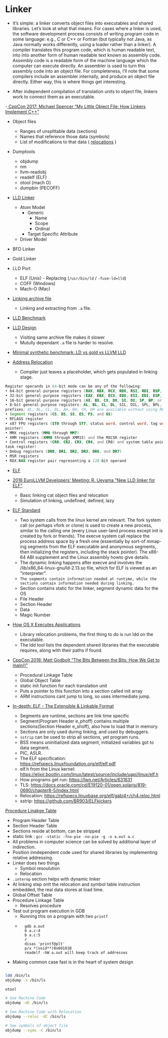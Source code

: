 # Linker

- It’s simple: a linker converts object files into executables and shared libraries. Let’s look at what that means. For cases where a linker is used, the software development process consists of writing program code in some language: e.g., C or C++ or Fortran (but typically not Java, as Java normally works differently, using a loader rather than a linker). A compiler translates this program code, which is human readable text, into into another form of human readable text known as assembly code. Assembly code is a readable form of the machine language which the computer can execute directly. An assembler is used to turn this assembly code into an object file. For completeness, I’ll note that some compilers include an assembler internally, and produce an object file directly. Either way, this is where things get interesting.

- After independent compilation of translation units to object file, linkers work to connect them as an executable.

-[ CppCon 2017: Michael Spencer “My Little Object File: How Linkers Implement C++”](https://www.youtube.com/watch?v=a5L66zguFe4)

- Object files
    - Ranges of unsplttable data (sections)
    - Names that reference those data (symbols)
    - List of modifications to that data ( [relocations](http://www.sco.com/developers/gabi/2003-12-17/ch4.reloc.html) )
        

- Dumptools
    - objdump
    - nm
    - llvm-readobj
    - readelf (ELF)
    - otool (mach O)
    - dumpbin (PECOFF)

- [LLD Linker](https://lld.llvm.org/index.html)
    - Atom Model
        - Generic
            - Name
            - Scope
            - Ordinal
        - Target Specific Attribute
    - Driver Model

- BFD Linker
- Gold Linker

- LLD Port
    - ELF (Unix) - Replacing (`/usr/bin/ld` / `-fuse-ld=lld`)
    - COFF (Windows)
    - Mach-O (Mac)

- [Linking archive file](https://stackoverflow.com/questions/48132989/how-to-take-only-required-object-files-inside-a-single-a-archive)
    - Linking and extracting from `.a` file.

- [LLD Benchmark](https://stackoverflow.com/questions/3476093/replacing-ld-with-gold-any-experience)

- [LLD Design](https://lld.llvm.org/NewLLD.html)
    - Visiting same archive file makes it slower
    - Mutully dependant `.a` file is harder to resolve.

- [Minimal synthetic benchmark: LD vs gold vs LLVM LLD](https://stackoverflow.com/questions/3476093/replacing-ld-with-gold-any-experience)


- [Address Relocation](https://stackoverflow.com/questions/3322911/what-do-linkers-do/33690144#33690144)
    - Compiler just leaves a placeholder, which gets populated in linking stage.

```asm
Register operands in 64-bit mode can be any of the following:
• 64-bit general-purpose registers (RAX, RBX, RCX, RDX, RSI, RDI, RSP, RBP, or R8-R15)
• 32-bit general-purpose registers (EAX, EBX, ECX, EDX, ESI, EDI, ESP, EBP, or R8D-R15D)
• 16-bit general-purpose registers (AX, BX, CX, DX, SI, DI, SP, BP, or R8W-R15W)
• 8-bit general-purpose registers: AL, BL, CL, DL, SIL, DIL, SPL, BPL, and R8L-R15L are available using REX
prefixes; AL, BL, CL, DL, AH, BH, CH, DH are available without using REX prefixes.
• Segment registers (CS, DS, SS, ES, FS, and GS)
• RFLAGS register
• x87 FPU registers (ST0 through ST7, status word, control word, tag word, data operand pointer, and instruction
pointer)
• MMX registers (MM0 through MM7)
• XMM registers (XMM0 through XMM15) and the MXCSR register
• Control registers (CR0, CR2, CR3, CR4, and CR8) and system table pointer registers (GDTR, LDTR, IDTR, and
task register)
• Debug registers (DR0, DR1, DR2, DR3, DR6, and DR7)
• MSR registers
• RDX:RAX register pair representing a 128-bit operand
```
- [ELF](https://cirosantilli.com/elf-hello-world#toc)

- [2016 EuroLLVM Developers' Meeting: R. Ueyama "New LLD linker for ELF"](https://www.youtube.com/watch?v=CYCRqjVa6l4)
    - Basic linking cat object files and relocation
    - Simulation of linking, undefined, defined, lazy

- [ELF Standard](https://cirosantilli.com/elf-hello-world#standards)
    - Two system calls from the linux kernel are relevant. The fork system call (or perhaps vfork or clone) is used to create a new process, similar to the calling one (every Linux user-land process except init is created by fork or friends). The execve system call replace the process address space by a fresh one (essentially by sort-of mmap-ing segments from the ELF executable and anonymous segments, then initializing the registers, including the stack pointer). The x86-64 ABI supplement and the Linux assembly howto give details.
    - The dynamic linking happens after execve and involves the /lib/x86_64-linux-gnu/ld-2.13.so file, which for ELF is viewed as an "interpreter".
    - `The segments contain information needed at runtime, while the sections contain information needed during linking.`
    - Section contains static for the linker, segment dynamic data for the OS
    - File Header
    - Section Header
    - Data
    - Magic Number

- [How OS X Executes Applications](https://0xfe.blogspot.com/2006/03/how-os-x-executes-applications.html)
    - Library relocation problems, the first thing to do is run ldd on the executable. 
    - The ldd tool lists the dependent shared libraries that the executable requires, along with their paths if found.

- [CppCon 2018: Matt Godbolt “The Bits Between the Bits: How We Get to main()”](https://youtu.be/dOfucXtyEsU)
    - Procedural Linkage Table
    - Global Object Table
    - static init function for each translation unit
    - Puts a pointer to this function into a section called init array
    - ARM instructions cant jump to long, so uses intermediate jump.
- [In-depth: ELF - The Extensible & Linkable Format](https://www.youtube.com/watch?v=nC1U1LJQL8o)
    - Segments are runtime, sections are link time specific
    - Segment(Program Header e_phoff) contains multiple sections(Section Header e_shoff), also how to load that in memory.
    - Sections are only used during linking, and used by debuggers.
    - `sstrip` can be used to strip all sections, yet program runs.
    - BSS means uninitialized data segment, initialized variables got to data segment.
    - PIC, ASLR.
    - The ELF specification: https://refspecs.linuxfoundation.org/elf/elf.pdf
    - elf.h from the Linux kernel: https://elixir.bootlin.com/linux/latest/source/include/uapi/linux/elf.h
    - How programs get run: https://lwn.net/Articles/631631
    - TLS: https://docs.oracle.com/cd/E19120-01/open.solaris/819-0690/chapter8-5/index.html
    - Relocation: https://refspecs.linuxbase.org/elf/gabi4+/ch4.reloc.html
    - sstrip: https://github.com/BR903/ELFkickers
 
[Procedure Linakge Table](https://www.youtube.com/watch?v=Ss2e6JauS0Y)
- Program Header Table
- Section Header Table
- Sections reside at bottom, can be stripped
- static link : `gcc -static -fno-pie -no-pie -g -o a.out a.c`
- All problems in computer science can be solved by additional layer of indirection.
- Position inndependent code used for shared libraries by implementing relative addressing.
- Linker does two things
    - Symbol resoulution
    - Relocation
- `.interop` section helps with dynamic linker
- At linking step onlt the relocation and symbol table instruction embedded, the real data stores at load time.
- Global Offset Table
- Procedure Linkage Table
    - Resolves procedure
- Test out program execution in GDB
    - Running this on a program with two `printf`    
    - ```
        gdb a.out
        b a.c:4
        b a.c:5
        r
        disas 'printf@plt'
        p/x *(void**)0x60101B
        readelf -hW a.out will keep track of addresses
      ```
- Making common case fast is in the heart of system design

```bash

ldd /bin/ls
objdump -x /bin/ls

otool

# See Machine Code
objdump -dC /bin/ls

# See Machine Code with Relocation
objdump --reloc -dC /bin/ls

# See symbols of object file
objdump --syms -C /bin/ls

```
